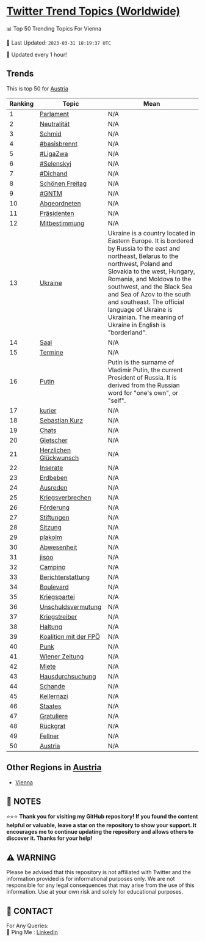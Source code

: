 [Twitter Trend Topics (Worldwide)](https://github.com/ErcinDedeoglu/Twitter-Trend-Topics)
==========


📊 Top 50 Trending Topics For Vienna

📆 Last Updated: `2023-03-31 18:19:37 UTC`

🔧 Updated every 1 hour!


## Trends

This is top 50 for [Austria](</Austria>)

| Ranking | Topic | Mean |
| ------- | ------------ | ------------ |
| 1 | [Parlament](http://twitter.com/search?q=Parlament) | N/A |
| 2 | [Neutralität](http://twitter.com/search?q=Neutralit%c3%a4t) | N/A |
| 3 | [Schmid](http://twitter.com/search?q=Schmid) | N/A |
| 4 | [#basisbrennt](http://twitter.com/search?q=%23basisbrennt) | N/A |
| 5 | [#LigaZwa](http://twitter.com/search?q=%23LigaZwa) | N/A |
| 6 | [#Selenskyj](http://twitter.com/search?q=%23Selenskyj) | N/A |
| 7 | [#Dichand](http://twitter.com/search?q=%23Dichand) | N/A |
| 8 | [Schönen Freitag](http://twitter.com/search?q=Sch%c3%b6nen+Freitag) | N/A |
| 9 | [#GNTM](http://twitter.com/search?q=%23GNTM) | N/A |
| 10 | [Abgeordneten](http://twitter.com/search?q=Abgeordneten) | N/A |
| 11 | [Präsidenten](http://twitter.com/search?q=Pr%c3%a4sidenten) | N/A |
| 12 | [Mitbestimmung](http://twitter.com/search?q=Mitbestimmung) | N/A |
| 13 | [Ukraine](http://twitter.com/search?q=Ukraine) | Ukraine is a country located in Eastern Europe. It is bordered by Russia to the east and northeast, Belarus to the northwest, Poland and Slovakia to the west, Hungary, Romania, and Moldova to the southwest, and the Black Sea and Sea of Azov to the south and southeast. The official language of Ukraine is Ukrainian. The meaning of Ukraine in English is "borderland". |
| 14 | [Saal](http://twitter.com/search?q=Saal) | N/A |
| 15 | [Termine](http://twitter.com/search?q=Termine) | N/A |
| 16 | [Putin](http://twitter.com/search?q=Putin) | Putin is the surname of Vladimir Putin, the current President of Russia. It is derived from the Russian word for "one's own", or "self". |
| 17 | [kurier](http://twitter.com/search?q=kurier) | N/A |
| 18 | [Sebastian Kurz](http://twitter.com/search?q=Sebastian+Kurz) | N/A |
| 19 | [Chats](http://twitter.com/search?q=Chats) | N/A |
| 20 | [Gletscher](http://twitter.com/search?q=Gletscher) | N/A |
| 21 | [Herzlichen Glückwunsch](http://twitter.com/search?q=Herzlichen+Gl%c3%bcckwunsch) | N/A |
| 22 | [Inserate](http://twitter.com/search?q=Inserate) | N/A |
| 23 | [Erdbeben](http://twitter.com/search?q=Erdbeben) | N/A |
| 24 | [Ausreden](http://twitter.com/search?q=Ausreden) | N/A |
| 25 | [Kriegsverbrechen](http://twitter.com/search?q=Kriegsverbrechen) | N/A |
| 26 | [Förderung](http://twitter.com/search?q=F%c3%b6rderung) | N/A |
| 27 | [Stiftungen](http://twitter.com/search?q=Stiftungen) | N/A |
| 28 | [Sitzung](http://twitter.com/search?q=Sitzung) | N/A |
| 29 | [plakolm](http://twitter.com/search?q=plakolm) | N/A |
| 30 | [Abwesenheit](http://twitter.com/search?q=Abwesenheit) | N/A |
| 31 | [jisoo](http://twitter.com/search?q=jisoo) | N/A |
| 32 | [Campino](http://twitter.com/search?q=Campino) | N/A |
| 33 | [Berichterstattung](http://twitter.com/search?q=Berichterstattung) | N/A |
| 34 | [Boulevard](http://twitter.com/search?q=Boulevard) | N/A |
| 35 | [Kriegspartei](http://twitter.com/search?q=Kriegspartei) | N/A |
| 36 | [Unschuldsvermutung](http://twitter.com/search?q=Unschuldsvermutung) | N/A |
| 37 | [Kriegstreiber](http://twitter.com/search?q=Kriegstreiber) | N/A |
| 38 | [Haltung](http://twitter.com/search?q=Haltung) | N/A |
| 39 | [Koalition mit der FPÖ](http://twitter.com/search?q=Koalition+mit+der+FP%c3%96) | N/A |
| 40 | [Punk](http://twitter.com/search?q=Punk) | N/A |
| 41 | [Wiener Zeitung](http://twitter.com/search?q=Wiener+Zeitung) | N/A |
| 42 | [Miete](http://twitter.com/search?q=Miete) | N/A |
| 43 | [Hausdurchsuchung](http://twitter.com/search?q=Hausdurchsuchung) | N/A |
| 44 | [Schande](http://twitter.com/search?q=Schande) | N/A |
| 45 | [Kellernazi](http://twitter.com/search?q=Kellernazi) | N/A |
| 46 | [Staates](http://twitter.com/search?q=Staates) | N/A |
| 47 | [Gratuliere](http://twitter.com/search?q=Gratuliere) | N/A |
| 48 | [Rückgrat](http://twitter.com/search?q=R%c3%bcckgrat) | N/A |
| 49 | [Fellner](http://twitter.com/search?q=Fellner) | N/A |
| 50 | [Austria](http://twitter.com/search?q=Austria) | N/A |



## Other Regions in [Austria](</Austria>)

* [Vienna](</Austria/Vienna.md>)



## 📝 NOTES

⭐⭐⭐ **Thank you for visiting my GitHub repository! If you found the content helpful or valuable, leave a star on the repository to show your support. It encourages me to continue updating the repository and allows others to discover it. Thanks for your help!**


## ⚠️ WARNING

Please be advised that this repository is not affiliated with Twitter and the information provided is for informational purposes only. We are not responsible for any legal consequences that may arise from the use of this information. Use at your own risk and solely for educational purposes.


## 📨 CONTACT

 For Any Queries:  
            🏓 Ping Me : [LinkedIn](https://www.linkedin.com/in/ercindedeoglu/)
